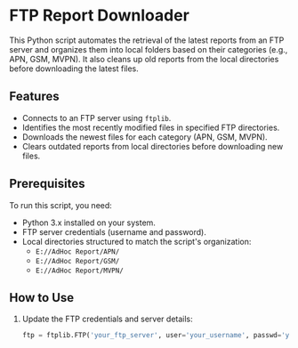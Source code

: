 # FTP Report Downloader

This Python script automates the retrieval of the latest reports from an FTP server and organizes them into local folders based on their categories (e.g., APN, GSM, MVPN). It also cleans up old reports from the local directories before downloading the latest files.

## Features
- Connects to an FTP server using `ftplib`.
- Identifies the most recently modified files in specified FTP directories.
- Downloads the newest files for each category (APN, GSM, MVPN).
- Clears outdated reports from local directories before downloading new files.

## Prerequisites
To run this script, you need:
- Python 3.x installed on your system.
- FTP server credentials (username and password).
- Local directories structured to match the script's organization:
  - `E://AdHoc Report/APN/`
  - `E://AdHoc Report/GSM/`
  - `E://AdHoc Report/MVPN/`

## How to Use
1. Update the FTP credentials and server details:
   ```python
   ftp = ftplib.FTP('your_ftp_server', user='your_username', passwd='your_password')

